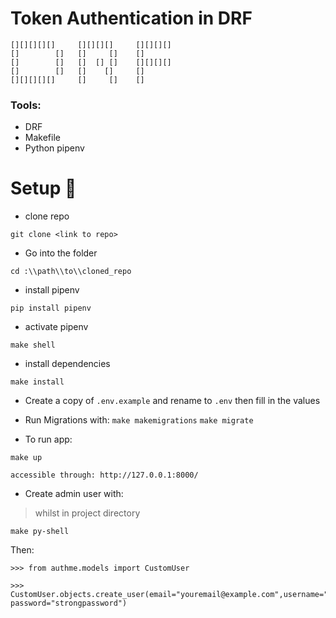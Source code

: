 # Token Authentication in DRF

```shell
[][][][][]     [][][][]     [][][][]
[]        []   []     []    []
[]        []   []  [] []    [][][][]
[]        []   []    []     []
[][][][][]     []     []    []
```
### Tools:
- DRF
- Makefile
- Python pipenv

# Setup 🔧

- clone repo
```shell
git clone <link to repo>
```
- Go into the folder
```shell
cd :\\path\\to\\cloned_repo
```
- install pipenv
```shell
pip install pipenv
```
- activate pipenv
```shell
make shell
```
- install dependencies
```shell
make install
```
- Create a copy of `.env.example` and rename to `.env` then fill in the values

- Run Migrations with:
`make makemigrations`
`make migrate`

- To run app:
```shell
make up

accessible through: http://127.0.0.1:8000/
```

- Create admin user with:
> whilst in project directory

`make py-shell`

Then:
```shell
>>> from authme.models import CustomUser

>>> CustomUser.objects.create_user(email="youremail@example.com",username="johnDoe707", password="strongpassword")
```